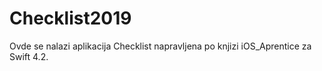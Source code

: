 # Checklist2019
Ovde se nalazi aplikacija Checklist napravljena po knjizi iOS_Aprentice za Swift 4.2.
